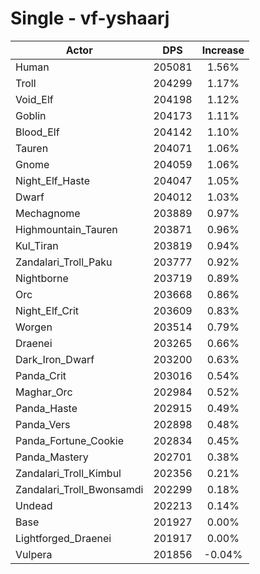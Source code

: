 # Single - vf-yshaarj
| Actor | DPS | Increase |
|---|:---:|:---:|
|Human|205081|1.56%|
|Troll|204299|1.17%|
|Void_Elf|204198|1.12%|
|Goblin|204173|1.11%|
|Blood_Elf|204142|1.10%|
|Tauren|204071|1.06%|
|Gnome|204059|1.06%|
|Night_Elf_Haste|204047|1.05%|
|Dwarf|204012|1.03%|
|Mechagnome|203889|0.97%|
|Highmountain_Tauren|203871|0.96%|
|Kul_Tiran|203819|0.94%|
|Zandalari_Troll_Paku|203777|0.92%|
|Nightborne|203719|0.89%|
|Orc|203668|0.86%|
|Night_Elf_Crit|203609|0.83%|
|Worgen|203514|0.79%|
|Draenei|203265|0.66%|
|Dark_Iron_Dwarf|203200|0.63%|
|Panda_Crit|203016|0.54%|
|Maghar_Orc|202984|0.52%|
|Panda_Haste|202915|0.49%|
|Panda_Vers|202898|0.48%|
|Panda_Fortune_Cookie|202834|0.45%|
|Panda_Mastery|202701|0.38%|
|Zandalari_Troll_Kimbul|202356|0.21%|
|Zandalari_Troll_Bwonsamdi|202299|0.18%|
|Undead|202213|0.14%|
|Base|201927|0.00%|
|Lightforged_Draenei|201917|0.00%|
|Vulpera|201856|-0.04%|
